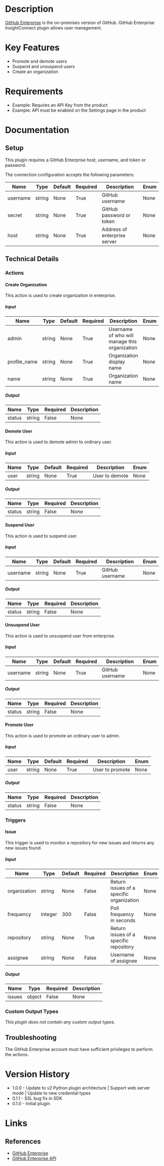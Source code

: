 # Description

[GitHub Enterprise](https://enterprise.github.com/) is the on-premises version of GitHub.
GitHub Enterprise InsightConnect plugin allows user management.

# Key Features

* Promote and demote users
* Suspend and unsuspend users
* Create an organization

# Requirements

* Example: Requires an API Key from the product
* Example: API must be enabled on the Settings page in the product

# Documentation

## Setup

This plugin requires a GitHub Enterprise host, username, and token or password.

The connection configuration accepts the following parameters:

|Name|Type|Default|Required|Description|Enum|
|----|----|-------|--------|-----------|----|
|username|string|None|True|GitHub username|None|
|secret|string|None|True|GitHub password or token|None|
|host|string|None|True|Address of enterprise server|None|

## Technical Details

### Actions

#### Create Organization

This action is used to create organization in enterprise.

##### Input

|Name|Type|Default|Required|Description|Enum|
|----|----|-------|--------|-----------|----|
|admin|string|None|True|Username of who will manage this organization|None|
|profile_name|string|None|True|Organization display name|None|
|name|string|None|True|Organization name|None|

##### Output

|Name|Type|Required|Description|
|----|----|--------|-----------|
|status|string|False|None|

#### Demote User

This action is used to demote admin to ordinary user.

##### Input

|Name|Type|Default|Required|Description|Enum|
|----|----|-------|--------|-----------|----|
|user|string|None|True|User to demote|None|

##### Output

|Name|Type|Required|Description|
|----|----|--------|-----------|
|status|string|False|None|

#### Suspend User

This action is used to suspend user.

##### Input

|Name|Type|Default|Required|Description|Enum|
|----|----|-------|--------|-----------|----|
|username|string|None|True|GitHub username|None|

##### Output

|Name|Type|Required|Description|
|----|----|--------|-----------|
|status|string|False|None|

#### Unsuspend User

This action is used to unsuspend user from enterprise.

##### Input

|Name|Type|Default|Required|Description|Enum|
|----|----|-------|--------|-----------|----|
|username|string|None|True|GitHub username|None|

##### Output

|Name|Type|Required|Description|
|----|----|--------|-----------|
|status|string|False|None|

#### Promote User

This action is used to promote an ordinary user to admin.

##### Input

|Name|Type|Default|Required|Description|Enum|
|----|----|-------|--------|-----------|----|
|user|string|None|True|User to promote|None|

##### Output

|Name|Type|Required|Description|
|----|----|--------|-----------|
|status|string|False|None|

### Triggers

#### Issue

This trigger is used to monitor a repository for new issues and returns any new issues found.

##### Input

|Name|Type|Default|Required|Description|Enum|
|----|----|-------|--------|-----------|----|
|organization|string|None|False|Return issues of a specific organization|None|
|frequency|integer|300|False|Poll frequency in seconds|None|
|repository|string|None|True|Return issues of a specific repository|None|
|assignee|string|None|False|Username of assignee|None|

##### Output

|Name|Type|Required|Description|
|----|----|--------|-----------|
|issues|object|False|None|

### Custom Output Types

_This plugin does not contain any custom output types._

## Troubleshooting

The GitHub Enterprise account must have sufficient privileges to perform the actions.

# Version History

* 1.0.0 - Update to v2 Python plugin architecture | Support web server mode | Update to new credential types
* 0.1.1 - SSL bug fix in SDK
* 0.1.0 - Initial plugin

# Links

## References

* [GitHub Enterprise](https://enterprise.github.com/home)
* [GitHub Enterprise API](https://developer.github.com/v3/enterprise/)

